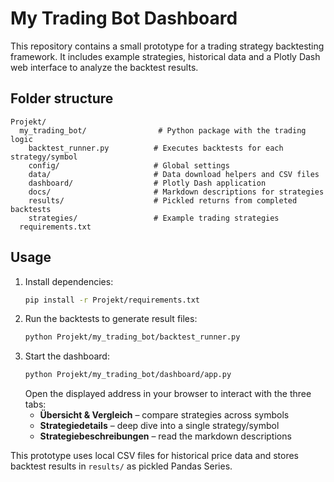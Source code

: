 # My Trading Bot Dashboard

This repository contains a small prototype for a trading strategy backtesting framework. It includes example strategies, historical data and a Plotly Dash web interface to analyze the backtest results.

## Folder structure

```
Projekt/
  my_trading_bot/                # Python package with the trading logic
    backtest_runner.py          # Executes backtests for each strategy/symbol
    config/                     # Global settings
    data/                       # Data download helpers and CSV files
    dashboard/                  # Plotly Dash application
    docs/                       # Markdown descriptions for strategies
    results/                    # Pickled returns from completed backtests
    strategies/                 # Example trading strategies
  requirements.txt
```

## Usage
1. Install dependencies:
   ```bash
   pip install -r Projekt/requirements.txt
   ```
2. Run the backtests to generate result files:
   ```bash
   python Projekt/my_trading_bot/backtest_runner.py
   ```
3. Start the dashboard:
   ```bash
   python Projekt/my_trading_bot/dashboard/app.py
   ```
   Open the displayed address in your browser to interact with the three tabs:
   - **Übersicht & Vergleich** – compare strategies across symbols
   - **Strategiedetails** – deep dive into a single strategy/symbol
   - **Strategiebeschreibungen** – read the markdown descriptions

This prototype uses local CSV files for historical price data and stores backtest results in `results/` as pickled Pandas Series.
